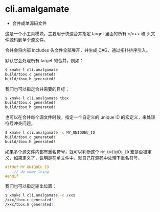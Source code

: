 # cli.amalgamate

- 合并成单源码文件

这是一个小工具模块，主要用于快速合并指定 target 里面的所有 c/c++ 和 头文件源码到单个源文件。

合并会将内部 includes 头文件全部展开，并生成 DAG，通过拓扑排序引入。

默认它会处理所有 target 的合并，例如：

```sh
$ xmake l cli.amalgamate
build/tbox.c generated!
build/tbox.h generated!
```

我们也可以指定合并需要的目标：

```sh
$ xmake l cli.amalgamate tbox
build/tbox.c generated!
build/tbox.h generated!
```

也可以在合并每个源文件时候，指定一个自定义的 unique ID 的宏定义，来处理符号冲突问题。

```sh
$ xmake l cli.amalgamate -u MY_UNIQUEU_ID
build/tbox.c generated!
build/tbox.h generated!
```

如果多个源文件内部有重名符号，就可以判断这个 `MY_UNIQUEU_ID` 宏是否被定义，如果定义了，说明是在单文件中，就自己在源码中处理下重名符号。

```c
#ifdef MY_UNIQUEU_ID
    // do some thing
#endif
```


我们也可以指定输出位置：

```sh
$ xmake l cli.amalgamate -o /xxx
/xxx/tbox.c generated!
/xxx/tbox.h generated!
```
